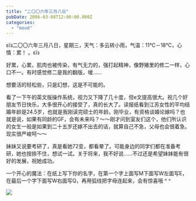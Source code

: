 ```yaml
---
title: "二〇〇六年三月八日"
pubDate: 2006-03-08T12:00:00.000Z
categories: 
  - "mood"
---
```


εїз二〇〇六年三月八日，星期三，天气：多云转小雨，气温：11℃－18℃，心情：累！ 。εїз

好累，心累，肌肉也被传染，有气无力的，强打起精神，像野猪里的修二一样，心口不一。有时感觉修二是我的翻版，嗳……

想要活的轻松些，只是幻想，这是不可能的。

看了一下午的英文版操作系统，视力又下降了几十度，但e文提高很大。祝几个好朋友节日快乐，大多很开心的接受了，真的长大了。读报纸看到江苏女性的平均结婚年龄是24.5岁，也就是我刚读完硕士的年龄。刚毕业，有资格谈婚论嫁吗？也就是说，如果有同龄的GF，会有未来吗？～～刚才问到室友们这个，他们所认识的女生一般是如果到二十五岁还嫁不出去的话，就算自己不急，父母也会很着急。现实很严峻呵～～

妹妹又说要考研了，真是看她72变，都看晕了。可能身边的同学们都在准备考研，她也按捺不住，想试一试。关于将来，我不好说……不过还是希望妹妹能有很好的发展，祝她成功。

一个开心的魔法：在纸上写下你的名字，在第一个字上面写M下面写W左面写E，在最后一个字下面写W右面写Q，再用弧线把字母连起来，会有惊喜哦 ^ ^



![](http://tk.files.storage.msn.com/x1pxOYwqu4SjF5Qg1gUIBUpErE3PO_qgMk_BhxbtR_RFx6--sRDqbrPZQAj9DA6SF6p8iqOWEBxBZuVi3VYRQAmnd1nqrklw_6cTOtN5QIEvpTnX2NZyD86f2RyXaHhtqEa9TWwvn9NCvJtXP762vqx9I2IcJm3dTpu)
